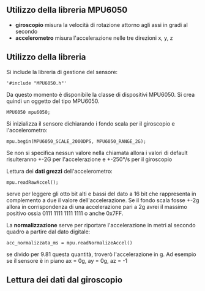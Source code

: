 

## Utilizzo della libreria MPU6050

- **giroscopio**  misura la velocità di rotazione attorno agli assi in gradi al secondo
- **accelerometro**  misura l'accelerazione nelle tre direzioni x, y, z 

## Utilizzo della libreria

Si include la libreria di gestione del sensore:

    '#include "MPU6050.h"'

Da questo momento è disponibile la classe di dispositivi MPU6050. Si crea quindi un oggetto del tipo MPU6050.

    MPU6050 mpu6050;

Si inizializza il sensore dichiarando i fondo scala per il giroscopio e l'accelerometro:

    mpu.begin(MPU6050_SCALE_2000DPS, MPU6050_RANGE_2G);

Se non si specifica nessun valore nella chiamata allora i valori di default risulteranno +-2G per l'accelerazione e +-250°/s per il giroscopio

Lettura dei **dati grezzi** dell'accelerometro:

    mpu.readRawAccel(); 

serve per leggere gli otto bit alti e bassi del dato a 16 bit che rappresenta in complemento a due il valore dell'accelerazione. Se il fondo scala 
fosse +-2g allora in corrispondenza di una accelerazione pari a 2g avrei il massimo positivo ossia 0111 1111 1111 1111 o anche 0x7FF.

La **normalizzazione** serve per riportare l'accelerazione in metri al secondo quadro a partire dal dato digitale:

    acc_normalizzata_ms = mpu.readNormalizeAccel()

se divido per 9.81 questa quantità, troverò l'accelerazione in g. Ad esempio se il sensore è in piano ax = 0g, ay = 0g, az = -1 

## Lettura dei dati dal giroscopio


